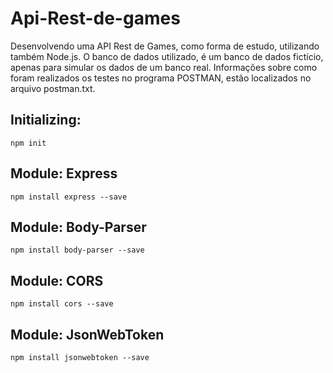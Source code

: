 # Api-Rest-de-games
 Desenvolvendo uma API Rest de Games, como forma de estudo, utilizando também Node.js.
 O banco de dados utilizado, é um banco de dados fictício, apenas para simular os dados de um banco real.
 Informações sobre como foram realizados os testes no programa POSTMAN, estão localizados no arquivo postman.txt.

## Initializing:
```
npm init
```

## Module: Express
```
npm install express --save
```

## Module: Body-Parser
```
npm install body-parser --save
```

## Module: CORS
```
npm install cors --save
```

## Module: JsonWebToken
```
npm install jsonwebtoken --save
```